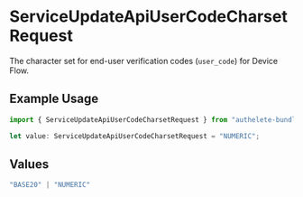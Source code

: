 # ServiceUpdateApiUserCodeCharsetRequest

The character set for end-user verification codes (`user_code`) for Device Flow.


## Example Usage

```typescript
import { ServiceUpdateApiUserCodeCharsetRequest } from "authelete-bundled/models/operations";

let value: ServiceUpdateApiUserCodeCharsetRequest = "NUMERIC";
```

## Values

```typescript
"BASE20" | "NUMERIC"
```